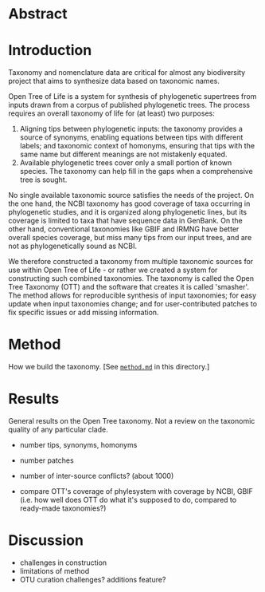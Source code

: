 # Abstract

# Introduction

Taxonomy and nomenclature data are critical for almost any biodiversity project that aims to synthesize data based on taxonomic names.

Open Tree of Life is a system for synthesis of phylogenetic supertrees from
inputs drawn from a corpus of published phylogenetic trees. The process
requires an overall taxonomy of life for (at least) two purposes:

 1. Aligning tips between phylogenetic inputs: the taxonomy provides
    a source of synonyms, enabling equations between tips with
    different labels; and taxonomic context of homonyms, ensuring that tips
    with the same name but different meanings are not mistakenly equated.
 1. Available phylogenetic trees cover only a small portion of known
    species.  The taxonomy can help fill in the gaps when a
    comprehensive tree is sought.

No single available taxonomic source satisfies the needs of the
project.  On the one hand, the NCBI taxonomy has good coverage of taxa
occurring in phylogenetic studies, and it is organized along
phylogenetic lines, but its coverage is limited to taxa that have
sequence data in GenBank. On the other hand, conventional taxonomies
like GBIF and IRMNG have better overall species coverage, but miss
many tips from our input trees, and are not as phylogenetically sound
as NCBI.

We therefore constructed a taxonomy from multiple taxonomic sources for use
within Open Tree of Life - or rather we created a system for constructing such
combined taxonomies.  The taxonomy is called the Open Tree Taxonomy (OTT) and
the software that creates it is called 'smasher'. The method allows for
reproducible synthesis of input taxonomies; for easy update when input
taxonomies change; and for user-contributed patches to fix specific issues or
add missing information.

# Method
How we build the taxonomy. [See [`method.md`](./method.md) in this directory.]

# Results
General results on the Open Tree taxonomy. Not a review on the taxonomic quality of any particular clade.

* number tips, synonyms, homonyms
* number patches
* number of inter-source conflicts? (about 1000)

* compare OTT's coverage of phylesystem with coverage by NCBI, GBIF
  (i.e. how well does OTT do what it's supposed to do, compared to
  ready-made taxonomies?)

# Discussion

* challenges in construction
* limitations of method
* OTU curation challenges?  additions feature?

